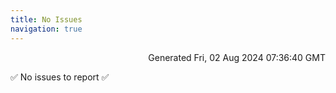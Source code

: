 ```yaml
---
title: No Issues
navigation: true
---
```


<p style="text-align:right;color:#cccs">
Generated Fri, 02 Aug 2024 07:36:40 GMT
</p>
<p>✅ No issues to report ✅</p>



